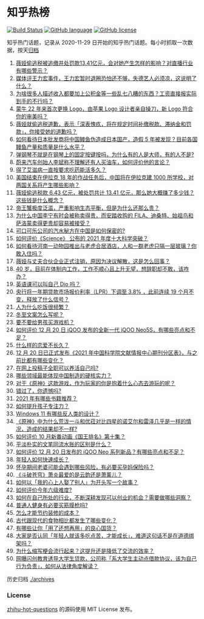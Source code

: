 # 知乎热榜
[![Build Status](https://github.com/ToWeLong/zhihu-hot-questions/workflows/CI/badge.svg)](https://github.com/ToWeLong/zhihu-hot-questions/actions)
[![GitHub language](https://img.shields.io/badge/language-golang-orange.svg)](https://golang.org/)
[![GitHub license](https://img.shields.io/github/license/ToWeLong/zhihu-hot-questions)](https://github.com/ToWeLong/zhihu-hot-questions/blob/main/LICENSE)

知乎热门话题，记录从 2020-11-29 日开始的知乎热门话题。每小时抓取一次数据，按天[归档](./archives)

<!-- BEGIN -->

1. [薇娅偷逃税被追缴并处罚款13.41亿元，会对她产生怎样的影响？对直播行业有哪些警示？](https://www.zhihu.com/question/507313191)
1. [媒体评王力宏事件，王力宏暂时退圈恐怕还不够，失德艺人必须凉，这说明了什么？](https://www.zhihu.com/question/507294485)
1. [为啥很多人描述收入都要加上公积金等一些乱七八糟的东西？工资直接报实际到手的不行吗？](https://www.zhihu.com/question/506113303)
1. [蒙牛 22 年来首次更换 Logo，由苹果 Logo 设计者亲自操刀，新 Logo 符合你的审美吗？](https://www.zhihu.com/question/506911364)
1. [薇娅就偷逃税道歉，表示「深表愧疚，将在规定时间补缴税款、滞纳金和罚款」，你接受她的道歉吗？](https://www.zhihu.com/question/507344039)
1. [如何看待日本批发商将中国鳗鱼伪造成日本国产，造假 5 年被发现？目前各国鳗鱼产量和质量是什么水平？](https://www.zhihu.com/question/507107326)
1. [弹钢琴不就是在钢琴上的固定按键按吗，为什么有的人是大师，有的人不是?](https://www.zhihu.com/question/454403322)
1. [蔚来汽车创始人李斌称不理解还有人买油车，如何评价他的言论？](https://www.zhihu.com/question/507211888)
1. [得了艾滋病一直按要求吃药能活多久？](https://www.zhihu.com/question/503459231)
1. [美国结束在伊拉克 18 年的作战任务后，中国将在伊拉克建 1000 所学校，对两国关系将产生哪些影响？](https://www.zhihu.com/question/507258326)
1. [薇娅偷逃税款 6.43 亿元，被处罚共计 13.41 亿元，那么她大概赚了多少钱？这些钱是什么概念？](https://www.zhihu.com/question/507319353)
1. [帝王蟹极度泛滥，严重影响生态平衡，但是为什么还那么贵？](https://www.zhihu.com/question/49207776)
1. [为什么中国李宁有时会被称卖得贵，而安踏收购的 FILA、迪桑特、始祖鸟和萨洛蒙卖得更贵却容易被接受？](https://www.zhihu.com/question/476496429)
1. [可口可乐公司的汽水秘方在中国是如何保密的?](https://www.zhihu.com/question/477754936)
1. [如何评价《Science》 公布的 2021 年度十大科学突破？](https://www.zhihu.com/question/506670500)
1. [如何看待河南一动物园推出与老虎合居酒店，人和一群老虎只隔一层玻璃？你敢入住吗？](https://www.zhihu.com/question/507127047)
1. [薇娅与丈夫合伙企业正式注销，原因为决议解散，这是怎么回事？](https://www.zhihu.com/question/504075624)
1. [40 岁，目前在体制内工作，工作不顺心且上升无望，想辞职却不敢，该咋办？](https://www.zhihu.com/question/493715821)
1. [英语课可以叫自己 Dio 吗？](https://www.zhihu.com/question/425723941)
1. [央行将一年期贷款市场报价利率（LPR）下调至 3.8% ，此前连续 19 个月不变，释放了什么信号？](https://www.zhihu.com/question/507224148)
1. [人为什么吃饭很频繁？](https://www.zhihu.com/question/505941178)
1. [冬至文案怎么写呢？](https://www.zhihu.com/question/497298434)
1. [要不要给男孩买游戏机？](https://www.zhihu.com/question/498171608)
1. [如何评价 12 月 20 日 iQOO 发布的全新一代 iQOO Neo5S，有哪些亮点和不足？](https://www.zhihu.com/question/506144747)
1. [什么样的恋爱不长久？](https://www.zhihu.com/question/486858585)
1. [12 月 20 日已正式发布《2021 年中国科学院文献情报中心期刊分区表》，与之前比都有哪些变化？](https://www.zhihu.com/question/507221367)
1. [在网上投稿子全职可以养活自己吗?](https://www.zhihu.com/question/464564958)
1. [哪些领域最能体现中国制造的硬核实力？](https://www.zhihu.com/question/506134775)
1. [对于《原神》这款游戏，作为玩家的你是抱着什么心态去游玩的呢？](https://www.zhihu.com/question/501833012)
1. [错过了，你遗憾吗?](https://www.zhihu.com/question/505776057)
1. [2021 年有哪些书籍推荐？](https://www.zhihu.com/question/504143664)
1. [如何提升孩子专注力？](https://www.zhihu.com/question/506205901)
1. [Windows 11 有哪些反人类的设计？](https://www.zhihu.com/question/506338084)
1. [《原神》中为什么荒泷一斗和优菈对比四星的诺艾尔和雷泽几乎是一样的情况，造成的结果却不一样?](https://www.zhihu.com/question/506594423)
1. [如何评价 10 月新番动画《国王排名》第十集？](https://www.zhihu.com/question/506433890)
1. [平淡朴实的文笔同流水账的区别是什么？](https://www.zhihu.com/question/318699172)
1. [如何评价 12 月 20 日发布的 iQOO Neo 系列新品？有哪些亮点和不足？](https://www.zhihu.com/question/507236870)
1. [年轻人如何快速成长？](https://www.zhihu.com/question/297790180)
1. [怀孕期间老婆可能会遇到哪些风险，有必要买孕妈保险吗？](https://www.zhihu.com/question/506675422)
1. [《斗破苍穹》萧炎最爱的是云韵还是萧薰儿？](https://www.zhihu.com/question/503801316)
1. [如何以「我的心上人娶了别人」为开头写一个故事？](https://www.zhihu.com/question/439648415)
1. [如何评价今年六级难度?](https://www.zhihu.com/question/506953994)
1. [如何在自己所处的行业，不断深耕发现可以创业的机会？需要做哪些洞察？](https://www.zhihu.com/question/506685887)
1. [普通人健身有必要买筋膜枪吗?](https://www.zhihu.com/question/360530311)
1. [怎么才能节约装修的成本？](https://www.zhihu.com/question/446865075)
1. [古代跟现代的食物相比都发生了哪些变化？](https://www.zhihu.com/question/506168395)
1. [有哪些让你「用了还想再用」的良心国货？](https://www.zhihu.com/question/506646010)
1. [大家是否认同「年轻人就该多吃点苦，才能成长」，难道这句话不是在道德绑架吗？](https://www.zhihu.com/question/506633136)
1. [为什么缩写梗会流行起来？这提升还是降低了交流的效率？](https://www.zhihu.com/question/505109922)
1. [网曝闪创教育诱导大学生贷款，公司称「系大学生主动点借款协议，该为自己行为负责」，如何从法律角度解读？](https://www.zhihu.com/question/507287137)

<!-- END -->

历史归档 [./archives](./archives)


### License
[zhihu-hot-questions](https://github.com/towelong/zhihu-hot-questions) 的源码使用 MIT License 发布。